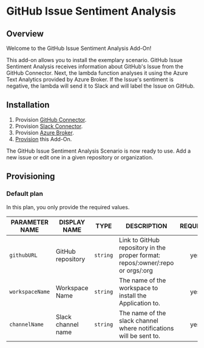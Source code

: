# GitHub Issue Sentiment Analysis

## Overview

Welcome to the GitHub Issue Sentiment Analysis Add-On!

This add-on allows you to install the exemplary scenario. GitHub Issue Sentiment Analysis receives information about GitHub's Issue from the GitHub Connector. Next, the lambda function analyses it using the Azure Text Analytics provided by Azure Broker. If the Issue's sentiment is negative, the lambda will send it to Slack and will label the Issue on GitHub.

## Installation

1. Provision [GitHub Connector](https://github.com/kyma-incubator/github-slack-connectors/blob/master/docs/github-connector/README.md).
2. Provision [Slack Connector](https://github.com/kyma-incubator/github-slack-connectors/blob/master/docs/slack-connector/README.md).
3. Provision [Azure Broker](https://github.com/kyma-project/addons/tree/master/addons/azure-service-broker-0.0.1).
4. [Provision](#provisioning) this Add-On.

The GitHub Issue Sentiment Analysis Scenario is now ready to use. Add a new issue or edit one in a given repository or organization.

## Provisioning

### Default plan

In this plan, you only provide the required values.

| PARAMETER NAME | DISPLAY NAME | TYPE | DESCRIPTION | REQUIRED |
|----------------|--------------|------|-------------|:--------:|
| `githubURL` | GitHub repository | `string` | Link to GitHub repository in the proper format: repos/:owner/:repo or orgs/:org | yes |
| `workspaceName` | Workspace Name | `string` | The name of the workspace to install the Application to. | yes |
| `channelName` | Slack channel name | `string` | The name of the slack channel where notifications will be sent to. | yes |
